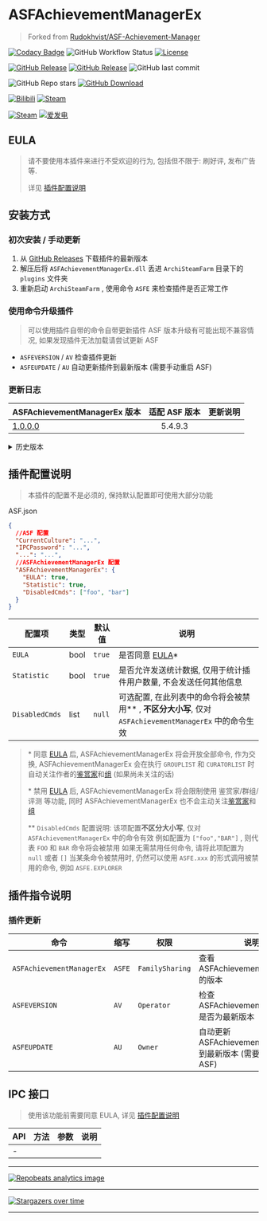 # ASFAchievementManagerEx

> Forked from [Rudokhvist/ASF-Achievement-Manager](https://github.com/Rudokhvist/ASF-Achievement-Manager)

[![Codacy Badge](https://app.codacy.com/project/badge/Grade/3d174e792fd4412bb6b34a77d67e5dea)](https://www.codacy.com/gh/chr233/ASFAchievementManagerEx/dashboard)
![GitHub Workflow Status](https://img.shields.io/github/actions/workflow/status/chr233/ASFAchievementManagerEx/publish.yml?logo=github)
[![License](https://img.shields.io/github/license/chr233/ASFAchievementManagerEx?logo=apache)](https://github.com/chr233/ASFAchievementManagerEx/blob/master/license)

[![GitHub Release](https://img.shields.io/github/v/release/chr233/ASFAchievementManagerEx?logo=github)](https://github.com/chr233/ASFAchievementManagerEx/releases)
[![GitHub Release](https://img.shields.io/github/v/release/chr233/ASFAchievementManagerEx?include_prereleases&label=pre-release&logo=github)](https://github.com/chr233/ASFAchievementManagerEx/releases)
![GitHub last commit](https://img.shields.io/github/last-commit/chr233/ASFAchievementManagerEx?logo=github)

![GitHub Repo stars](https://img.shields.io/github/stars/chr233/ASFAchievementManagerEx?logo=github)
[![GitHub Download](https://img.shields.io/github/downloads/chr233/ASFAchievementManagerEx/total?logo=github)](https://img.shields.io/github/v/release/chr233/ASFAchievementManagerEx)

[![Bilibili](https://img.shields.io/badge/bilibili-Chr__-00A2D8.svg?logo=bilibili)](https://space.bilibili.com/5805394)
[![Steam](https://img.shields.io/badge/steam-Chr__-1B2838.svg?logo=steam)](https://steamcommunity.com/id/Chr_)

[![Steam](https://img.shields.io/badge/steam-donate-1B2838.svg?logo=steam)](https://steamcommunity.com/tradeoffer/new/?partner=221260487&token=xgqMgL-i)
[![爱发电](https://img.shields.io/badge/爱发电-chr__-ea4aaa.svg?logo=github-sponsors)](https://afdian.net/@chr233)

## EULA

> 请不要使用本插件来进行不受欢迎的行为, 包括但不限于: 刷好评, 发布广告 等.
>
> 详见 [插件配置说明](#插件配置说明)

## 安装方式

### 初次安装 / 手动更新

1. 从 [GitHub Releases](https://github.com/chr233/ASFAchievementManagerEx/releases) 下载插件的最新版本
2. 解压后将 `ASFAchievementManagerEx.dll` 丢进 `ArchiSteamFarm` 目录下的 `plugins` 文件夹
3. 重新启动 `ArchiSteamFarm` , 使用命令 `ASFE` 来检查插件是否正常工作

### 使用命令升级插件

> 可以使用插件自带的命令自带更新插件
> ASF 版本升级有可能出现不兼容情况, 如果发现插件无法加载请尝试更新 ASF

- `ASFEVERSION` / `AV` 检查插件更新
- `ASFEUPDATE` / `AU` 自动更新插件到最新版本 (需要手动重启 ASF)

### 更新日志

| ASFAchievementManagerEx 版本                                                      | 适配 ASF 版本 | 更新说明 |
| --------------------------------------------------------------------------------- | :-----------: | -------- |
| [1.0.0.0](https://github.com/chr233/ASFAchievementManagerEx/releases/tag/1.0.0.0) |    5.4.9.3    |          |

<details>
  <summary>历史版本</summary>

</details>

## 插件配置说明

> 本插件的配置不是必须的, 保持默认配置即可使用大部分功能

ASF.json

```json
{
  //ASF 配置
  "CurrentCulture": "...",
  "IPCPassword": "...",
  "...": "...",
  //ASFAchievementManagerEx 配置
  "ASFAchievementManagerEx": {
    "EULA": true,
    "Statistic": true,
    "DisabledCmds": ["foo", "bar"]
  }
}
```

| 配置项         | 类型 | 默认值 | 说明                                                                                                     |
| -------------- | ---- | ------ | -------------------------------------------------------------------------------------------------------- |
| `EULA`         | bool | `true` | 是否同意 [EULA](#EULA)\*                                                                                 |
| `Statistic`    | bool | `true` | 是否允许发送统计数据, 仅用于统计插件用户数量, 不会发送任何其他信息                                       |
| `DisabledCmds` | list | `null` | 可选配置, 在此列表中的命令将会被禁用\*\* , **不区分大小写**, 仅对 `ASFAchievementManagerEx` 中的命令生效 |

> \* 同意 [EULA](#EULA) 后, ASFAchievementManagerEx 将会开放全部命令, 作为交换, ASFAchievementManagerEx 会在执行 `GROUPLIST` 和 `CURATORLIST` 时自动关注作者的[鉴赏家](https://steamcommunity.com/groups/11012580/curation)和[组](https://steamcommunity.com/groups/11012580) (如果尚未关注的话)
>
> \* 禁用 [EULA](#EULA) 后, ASFAchievementManagerEx 将会限制使用 鉴赏家/群组/评测 等功能, 同时 ASFAchievementManagerEx 也不会主动关注[鉴赏家](https://steamcommunity.com/groups/11012580/curation)和[组](https://steamcommunity.com/groups/11012580)
>
> \*\* `DisabledCmds` 配置说明: 该项配置**不区分大小写**, 仅对 `ASFAchievementManagerEx` 中的命令有效
> 例如配置为 `["foo","BAR"]` , 则代表 `FOO` 和 `BAR` 命令将会被禁用
> 如果无需禁用任何命令, 请将此项配置为 `null` 或者 `[]`
> 当某条命令被禁用时, 仍然可以使用 `ASFE.xxx` 的形式调用被禁用的命令, 例如 `ASFE.EXPLORER`

## 插件指令说明

### 插件更新

| 命令                      | 缩写   | 权限            | 说明                                                           |
| ------------------------- | ------ | --------------- | -------------------------------------------------------------- |
| `ASFAchievementManagerEx` | `ASFE` | `FamilySharing` | 查看 ASFAchievementManagerEx 的版本                            |
| `ASFEVERSION`             | `AV`   | `Operator`      | 检查 ASFAchievementManagerEx 是否为最新版本                    |
| `ASFEUPDATE`              | `AU`   | `Owner`         | 自动更新 ASFAchievementManagerEx 到最新版本 (需要手动重启 ASF) |

## IPC 接口

> 使用该功能前需要同意 EULA, 详见 [插件配置说明](#插件配置说明)

| API | 方法 | 参数 | 说明 |
| --- | ---- | ---- | ---- |
| -   |      |      |      |

---

[![Repobeats analytics image](https://repobeats.axiom.co/api/embed/df6309642cc2a447195c816473e7e54e8ae849f9.svg "Repobeats analytics image")](https://github.com/chr233/ASFAchievementManagerEx/pulse)

---

[![Stargazers over time](https://starchart.cc/chr233/ASFAchievementManagerEx.svg)](https://github.com/chr233/ASFAchievementManagerEx/stargazers)

---
